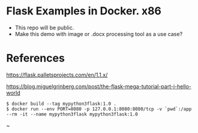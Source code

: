 # Flask Examples in Docker. x86

- This repo will be public. 
- Make this demo with image or .docx processing tool as a use case?

# References

https://flask.palletsprojects.com/en/1.1.x/

https://blog.miguelgrinberg.com/post/the-flask-mega-tutorial-part-i-hello-world


```
$ docker build --tag mypython3flask:1.0 .
$ docker run --env PORT=8080 -p 127.0.0.1:8080:8080/tcp -v `pwd`:/app   --rm -it --name mypython3flask mypython3flask:1.0
```
~     

